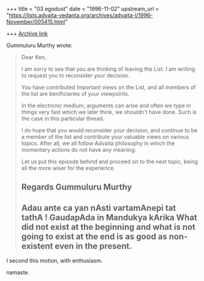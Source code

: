 +++
title = "03 egodust"
date = "1996-11-02"
upstream_url = "https://lists.advaita-vedanta.org/archives/advaita-l/1996-November/005415.html"

+++
[Archive link](https://lists.advaita-vedanta.org/archives/advaita-l/1996-November/005415.html)

Gummuluru Murthy wrote:
> Dear Ken,
>
> I am sorry to see that you are thinking of leaving the List. I am
> writing to request you to reconsider your decision.
>
> You have contributed important views on the List, and all members of
> the list are benificiaries of your viewpoints.
>
> In the electronic medium, arguments can arise and often we type in
> things very fast which we later think, we shouldn't have done. Such
> is the case in this particular thread.
>
> I do hope that you would reconsider your decision, and continue to be
> a member of the list and contribute your valuable views on various
> topics. After all, we all follow Advaita philosophy in which the
> momentary actions do not have any meaning.
>
> Let us put this episode behind and proceed on to the next topic, being
> all the more wiser for the experience.
>
> Regards
> Gummuluru Murthy
> ----------------------------------------------------------------------------
> Adau ante ca yan nAsti vartamAnepi tat tathA !
>                                 GaudapAda in Mandukya kArika
> What did not exist at the beginning and what is not going to exist at the
>  end is as good as non-existent even in the present.
> ----------------------------------------------------------------------------

I second this motion, with enthusiasm.

namaste.

